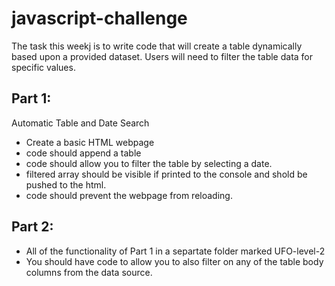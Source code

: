 # javascript-challenge

The task this weekj is to write code that will create a table dynamically based upon a provided dataset. 
Users will need to filter the table data for specific values. 

## Part 1:
Automatic Table and Date Search
  - Create a basic HTML webpage
  - code should append a table
  - code should allow you to filter the table by selecting a date.
  - filtered array should be visible if printed to the console and shold be pushed to the html.
  - code should prevent the webpage from reloading.

## Part 2:
  - All of the functionality of Part 1 in a separtate folder marked UFO-level-2
  - You should have code to allow you to also filter on any of the table body columns from the data source.
